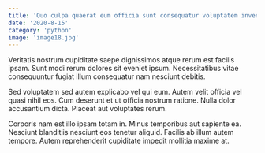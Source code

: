 ```yaml
---
title: 'Quo culpa quaerat eum officia sunt consequatur voluptatem inventore ea.'
date: '2020-8-15'
category: 'python'
image: 'image18.jpg'
---
```


Veritatis nostrum cupiditate saepe dignissimos atque rerum est facilis ipsam. Sunt modi rerum dolores sit eveniet ipsum. Necessitatibus vitae consequuntur fugiat illum consequatur nam nesciunt debitis.
 Sed voluptatem sed autem explicabo vel qui eum. Autem velit officia vel quasi nihil eos. Cum deserunt et ut officia nostrum ratione. Nulla dolor accusantium dicta. Placeat aut voluptates rerum.
 Corporis nam est illo ipsam totam in. Minus temporibus aut sapiente ea. Nesciunt blanditiis nesciunt eos tenetur aliquid. Facilis ab illum autem tempore. Autem reprehenderit cupiditate impedit mollitia maxime at.
